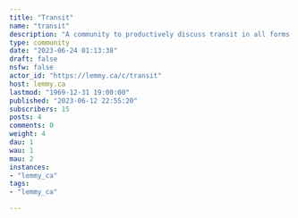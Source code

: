 ```yaml
---
title: "Transit" 
name: "transit"
description: "A community to productively discuss transit in all forms. The less-angry sibling community to F*ck Cars. "
type: community
date: "2023-06-24 01:13:38"
draft: false
nsfw: false
actor_id: "https://lemmy.ca/c/transit"
host: lemmy.ca
lastmod: "1969-12-31 19:00:00"
published: "2023-06-12 22:55:20"
subscribers: 15
posts: 4
comments: 0
weight: 4
dau: 1
wau: 1
mau: 2
instances:
- "lemmy_ca"
tags: 
- "lemmy_ca"

---
```

